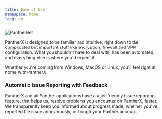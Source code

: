 ```yaml
---
title: Ease of Use
namespace: home
lang: en
---
```


![PantherNet](/assets/images/px-desktop-alt@0.5x.jpg)

PantherX is designed to be familiar and intuitive, right down to the complicated but important stuff like encryption, firewall and VPN configuration. What you shouldn't have to deal with, has been automated, and everything else is where you'd expect it.

Whether you're coming from Windows, MacOS or Linux, you'll feel right at home with PantherX.

### Automatic Issue Reporting with Feedback

PantherX and all Panther applications have a user-friendly issue reporting feature, that helps us, resolve problems you encounter on PantherX, faster. We transparently keep you informed about progress made, whether you've reported the issue anonymously, or trough your Panther account.